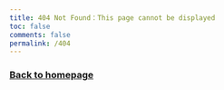 ```yaml
---
title: 404 Not Found：This page cannot be displayed
toc: false
comments: false
permalink: /404
---
```

### <a href ="https://blog.anbuchelva.in">Back to homepage</a>